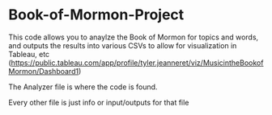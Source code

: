 # Book-of-Mormon-Project

This code allows you to anaylze the Book of Mormon for topics and words, and outputs the results into various CSVs to allow for visualization in Tableau, etc (https://public.tableau.com/app/profile/tyler.jeanneret/viz/MusicintheBookofMormon/Dashboard1)

The Analyzer file is where the code is found.


Every other file is just info or input/outputs for that file
